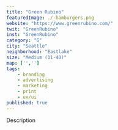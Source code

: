 ```yaml
---
title: "Green Rubino"
featuredImage: ./-hamburgers.png
website: "https://www.greenrubino.com/"
twit: "GreenRubino"
inst: "GreenRubino"
category: "G"
city: "Seattle"
neighborhood: "Eastlake"
size: "Medium (11-40)"
map: ['','']
tags:
    - branding
    - advertising
    - marketing
    - print
    - ux/ui
published: true
---
```


Description
